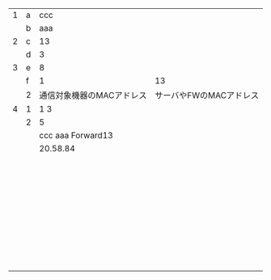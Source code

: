 |      |      |                           |                         |
| ---- | ---- | ------------------------- | ----------------------- |
| 1    | a    | ccc                       |                         |
|      | b    | aaa                       |                         |
| 2    | c    | 13                        |                         |
|      | d    | 3                         |                         |
| 3    | e    | 8                         |                         |
|      | f    | 1                         | 13                      |
|      | 2    | 通信対象機器のMACアドレス | サーバやFWのMACアドレス |
| 4    | 1    | 1 3                       |                         |
|      | 2    | 5                         |                         |
|      |      | ccc aaa Forward13         |                         |
|      |      | 20.58.84                  |                         |
|      |      |                           |                         |
|      |      |                           |                         |
|      |      |                           |                         |
|      |      |                           |                         |
|      |      |                           |                         |
|      |      |                           |                         |
|      |      |                           |                         |
|      |      |                           |                         |
|      |      |                           |                         |
|      |      |                           |                         |
|      |      |                           |                         |
|      |      |                           |                         |
|      |      |                           |                         |
|      |      |                           |                         |
|      |      |                           |                         |
|      |      |                           |                         |
|      |      |                           |                         |
|      |      |                           |                         |
|      |      |                           |                         |
|      |      |                           |                         |
|      |      |                           |                         |
|      |      |                           |                         |
|      |      |                           |                         |
|      |      |                           |                         |
|      |      |                           |                         |
|      |      |                           |                         |
|      |      |                           |                         |
|      |      |                           |                         |
|      |      |                           |                         |
|      |      |                           |                         |
|      |      |                           |                         |
|      |      |                           |                         |
|      |      |                           |                         |
|      |      |                           |                         |
|      |      |                           |                         |
|      |      |                           |                         |
|      |      |                           |                         |
|      |      |                           |                         |
